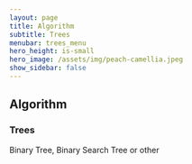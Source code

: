 ```yaml
---
layout: page
title: Algorithm
subtitle: Trees
menubar: trees_menu
hero_height: is-small
hero_image: /assets/img/peach-camellia.jpeg
show_sidebar: false
---
```


## Algorithm
### Trees

Binary Tree, Binary Search Tree or other
